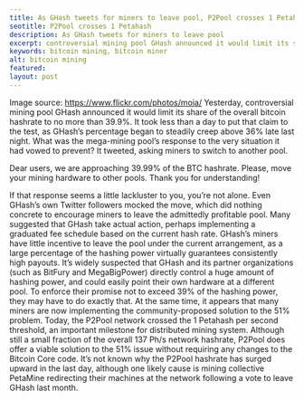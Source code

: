 ```yaml
---
title: As GHash tweets for miners to leave pool, P2Pool crosses 1 Petahash
seotitle: P2Pool crosses 1 Petahash
description: As GHash tweets for miners to leave pool
excerpt: controversial mining pool GHash announced it would limit its share of the overall bitcoin 
keywords: bitcoin mining, bitcoin miner
alt: bitcoin mining
featured: 
layout: post
---
```


Image source: https://www.flickr.com/photos/moia/
Yesterday, controversial mining pool GHash announced it would limit its share of the overall bitcoin hashrate to no more than 39.9%. It took less than a day to put that claim to the test, as GHash’s percentage began to steadily creep above 36% late last night. What was the mega-mining pool’s response to the very situation it had vowed to prevent?
It tweeted, asking miners to switch to another pool.

Dear users, we are approaching 39.99% of the BTC hashrate. Please, move your mining hardware to other pools. Thank you for understanding!

If that response seems a little lackluster to you, you’re not alone. Even GHash’s own Twitter followers mocked the move, which did nothing concrete to encourage miners to leave the admittedly profitable pool. Many suggested that GHash take actual action, perhaps implementing a graduated fee schedule based on the current hash rate.
GHash’s miners have little incentive to leave the pool under the current arrangement, as a large percentage of the hashing power virtually guarantees consistently high payouts. It’s widely suspected that GHash and its partner organizations (such as BitFury and MegaBigPower) directly control a huge amount of hashing power, and could easily point their own hardware at a different pool. To enforce their promise not to exceed 39% of the hashing power, they may have to do exactly that.
At the same time, it appears that many miners are now implementing the community-proposed solution to the 51% problem. Today, the  P2Pool network crossed the 1 Petahash per second threshold, an important milestone for distributed mining system. Although still a small fraction of the overall 137 Ph/s network hashrate, P2Pool does offer a viable solution to the 51% issue without requiring any changes to the Bitcoin Core code. It’s not known why the P2Pool hashrate has surged upward in the last day, although one likely cause is mining collective PetaMine redirecting their machines at the network following a vote to leave GHash last month.
